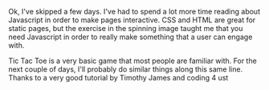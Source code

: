 Ok, I've skipped a few days.  I've had to spend a lot more time reading about Javascript in order to make pages interactive.  CSS and HTML are great for static pages, but the exercise in the spinning image taught me that you need Javascript in order to really make something that a user can engage with.

Tic Tac Toe is a very basic game that most people are familiar with.  For the next couple of days, I'll probably do similar things along this same line.  Thanks to a very good tutorial by Timothy James and coding 4 ust
